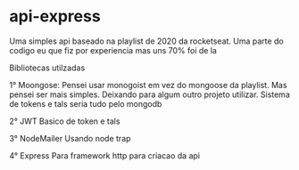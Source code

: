 # api-express
Uma simples api baseado na playlist de 2020 da rocketseat. Uma parte do codigo eu que fiz por experiencia mas uns 70% foi de la

Bibliotecas utilzadas

1° Moongose:
Pensei usar monogoist em vez do mongoose da playlist. Mas pensei ser mais simples. Deixando para algum outro projeto utilizar.
Sistema de tokens e tals seria tudo pelo mongodb

2° JWT
Basico de token e tals

3° NodeMailer
Usando node trap

4° Express
Para framework http para criacao da api
